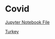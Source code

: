 # Covid

[Jupyter Notebook File](https://nbviewer.jupyter.org/github/erolkibris/Covid/blob/master/covid.ipynb)

[Turkey](https://nbviewer.jupyter.org/github/erolkibris/Covid/blob/master/Untitled.ipynb)

